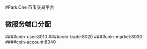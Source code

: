 #Park.One 币币交易平台
## 微服务端口分配

####coin-user:8010
####coin-trade:8020
####coin-market:8030
####coin-account:8040

